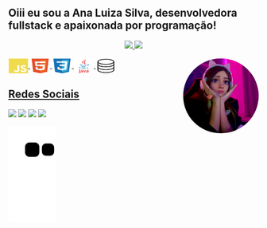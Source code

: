 ## Oiii eu sou a Ana Luiza Silva, desenvolvedora fullstack e apaixonada por programação!
<div align="center">
  <a href="https://github.com/AnnaLutw">
  <img height="180em" src="https://github-readme-stats.vercel.app/api?username=annalutw&show_icons=true&theme=dracula&include_all_commits=true&count_private=true"/>
  <img height="180em" src="https://github-readme-stats.vercel.app/api/top-langs/?username=annalutw&layout=compact&langs_count=7&theme=dracula"/>
</div>
<div style="display: inline_block"><br>
  <img align="center" alt="Ana-Js" height="30" width="40" src="https://raw.githubusercontent.com/devicons/devicon/master/icons/javascript/javascript-plain.svg">
  <img align="center" alt="Ana-HTML" height="30" width="40" src="https://raw.githubusercontent.com/devicons/devicon/master/icons/html5/html5-original.svg">
  <img align="center" alt="Ana-CSS" height="30" width="40" src="https://raw.githubusercontent.com/devicons/devicon/master/icons/css3/css3-original.svg">
  <img align="center" alt="Ana-Java" height="30" width="40" src="https://github.com/devicons/devicon/blob/master/icons/java/java-original-wordmark.svg">
  <img align="center" alt="Ana-Banco de Dados" height="30" width="40" src="https://github.com/AnnaLutw/AnnaLutw/blob/main/workflows/iconBandoDeDados.png">
  <img align="right" alt="Ana-pic" height="150" style="border-radius:100px;" src="https://github.com/AnnaLutw/AnnaLutw/blob/main/workflows/foto.JPG">
</div>
  
  ## Redes Sociais
 
<div> 
  <a href="https://www.instagram.com/aninha1.1/" target="_blank"><img src="https://img.shields.io/badge/-Instagram-%23E4405F?style=for-the-badge&logo=instagram&logoColor=white" target="_blank"></a>
 	<a href="https://www.twitch.tv/annalutw" target="_blank"><img src="https://img.shields.io/badge/Twitch-9146FF?style=for-the-badge&logo=twitch&logoColor=white" target="_blank"></a>
  <a href = "mailto:correioaninha@gmail.com"><img src="https://img.shields.io/badge/-Gmail-%23333?style=for-the-badge&logo=gmail&logoColor=white" target="_blank"></a>
  <a href="https://www.linkedin.com/in/ana-luiza-de-s-43621323a/" target="_blank"><img src="https://img.shields.io/badge/-LinkedIn-%230077B5?style=for-the-badge&logo=linkedin&logoColor=white" target="_blank"></a> 
 
  ![Snake animation](https://github.com/annalutw/annalutw/blob/output/github-contribution-grid-snake.svg)
 
</div>
